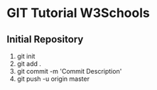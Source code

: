 # GIT Tutorial W3Schools

## Initial Repository 
1. git init 
2. git add .
3. git commit -m 'Commit Description'
4. git push -u origin master
